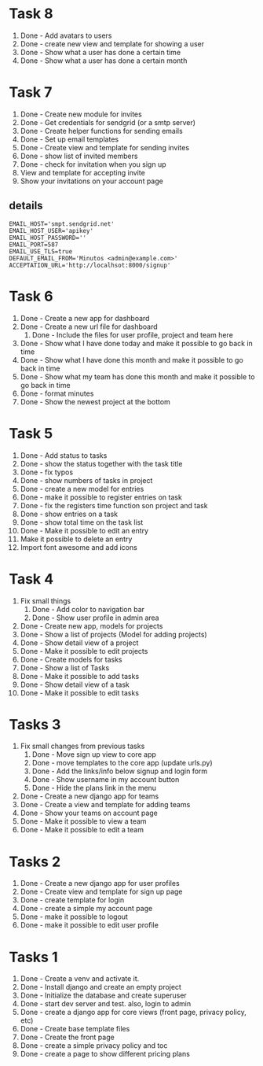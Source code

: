 # Task 8

1. Done - Add avatars to users
2. Done - create new view and template for showing a user
3. Done - Show what a user has done a certain time
4. Done - Show what a user has done a certain month

# Task 7

1. Done - Create new module for invites
2. Done - Get credentials for sendgrid (or a smtp server)
3. Done - Create helper functions for sending emails
4. Done - Set up email templates
5. Done - Create view and template for sending invites
6. Done - show list of invited members
7. Done - check for invitation when you sign up
8. View and template for accepting invite
9. Show your invitations on your account page

## details

```
EMAIL_HOST='smpt.sendgrid.net'
EMAIL_HOST_USER='apikey'
EMAIL_HOST_PASSWORD=''
EMAIL_PORT=587
EMAIL_USE_TLS=true
DEFAULT_EMAIL_FROM='Minutos <admin@example.com>'
ACCEPTATION_URL='http://localhsot:8000/signup'
```

# Task 6

1. Done - Create a new app for dashboard
2. Done - Create a new url file for dashboard
    1. Done - Include the files for user profile, project and team here
3. Done - Show what I have done today and make it possible to go back in time
4. Done - Show what I have done this month and make it possible to go back in time
5. Done - Show what my team has done this month and make it possible to go back in time
6. Done - format minutes
7. Done - Show the newest project at the bottom

# Task 5

1. Done - Add status to tasks
2. Done - show the status together with the task title
3. Done - fix typos
4. Done - show numbers of tasks in project
5. Done - create a new model for entries
6. Done - make it possible to register entries on task
7. Done - fix the registers time function son project and task
8. Done - show entries on a task
9. Done - show total time on the task list
10. Done - Make it possible to edit an entry
11. Make it possible to delete an entry
12. Import font awesome and add icons

# Task 4

1. Fix small things
    1. Done - Add color to navigation bar
    2. Done - Show user profile in admin area
2. Done - Create new app, models for projects
3. Done - Show a list of projects (Model for adding projects)
4. Done - Show detail view of a project
5. Done - Make it possible to edit projects
6. Done - Create models for tasks
7. Done - Show a list of Tasks
8. Done - Make it possible to add tasks
9. Done - Show detail view of a task
10. Done - Make it possible to edit tasks

# Tasks 3

1. Fix small changes from previous tasks
    1. Done - Move sign up view to core app
    2. Done - move templates to the core app (update urls.py)
    3. Done - Add the links/info below signup and login form
    4. Done - Show username in my account button
    5. Done - Hide the plans link in the menu
2. Done - Create a new django app for teams
3. Done - Create a view and template for adding teams
4. Done - Show your teams on account page
5. Done - Make it possible to view a team
6. Done - Make it possible to edit a team

# Tasks 2

1. Done - Create a new django app for user profiles
2. Done - Create view and template for sign up page
3. Done - create template for login
4. Done - create a simple my account page
5. Done - make it possible to logout
6. Done - make it possible to edit user profile

# Tasks 1

1. Done - Create a venv and activate it.
2. Done - Install django and create an empty project
3. Done - Initialize the database and create superuser
4. Done - start dev server and test. also, login to admin
5. Done - create a django app for core views (front page, privacy policy, etc)
6. Done - Create base template files
7. Done - Create the front page
8. Done - create a simple privacy policy and toc
9. Done - create a page to show different pricing plans
